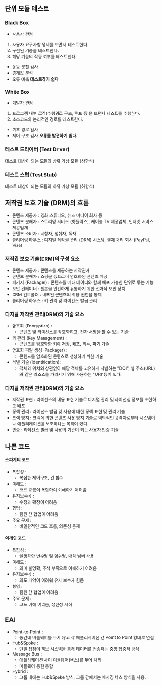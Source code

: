 ## 단위 모듈 테스트
### Black Box
- 사용자 관점
1. 사용자 요구사항 명세를 보면서 테스트한다.
2. 구현된 기증을 테스트한다.
3. 해당 기능의 작동 여부를 테스트한다.
- 동등 분할 검사
- 경계값 분석
- 오류 예측
**테스트하기 쉽다**

### White Box
- 개발자 관점
1. 프로그램 내부 로직(수행경로 구조, 루프 등)을 보면서 테스트를 수행한다.
2. 소스코드의 논리적인 경로를 테스트한다.
- 기초 경로 검사
- 제어 구조 검사
**오류를 발견하기 쉽다.**

### 테스트 드라이버 (Test Driver)
테스트 대상이 되는 모듈의 상위 가상 모듈 (상향식)

### 테스트 스텁 (Test Stub)
테스트 대상이 되는 모듈의 하위 가상 모듈 (하향식)

## 저작권 보호 기술 (DRM)의 흐름
- 콘텐츠 제공자 : 영화 스튜디오, 뉴스 미디어 회사 등
- 콘텐츠 분배자 : 스트리밍 서비스 (넷플릭스), 케이블 TV 제공업체, 인터넷 서비스 제공업체
- 콘텐츠 소비자 : 시청자, 청취자, 독자
- 클리어링 하우스 : 디지털 저작권 관리 (DRM) 시스템, 결제 처리 회사 (PayPal, Visa)

### 저작권 보호 기술(DRM)의 구성 요소
- 콘텐츠 제공자 : 콘텐츠를 제공하는 저작권자
- 콘텐츠 분배자 : 쇼핑몰 등으로써 암호화된 콘텐츠 제공
- 패키저 (Packager) : 콘텐츠를 메타 데이터와 함께 배포 가능한 단위로 묶는 기능
- 보안 컨테이너 : 원본을 안전하게 유통하기 위한 전자적 보안 장치
- DRM 컨트롤러 : 배포된 콘텐츠의 이용 권한을 통제
- 클리어링 하우스 : 키 관리 및 라이선스 발급 관리

### 디지털 저작권 관리(DRM)의 기술 요소
- 암호화 (Encryption) : 
	- 콘텐츠 및 라이선스를 암호화하고, 전자 서명을 할 수 있는 기술
- 키 관리 (Key Management) : 
	- 콘텐츠를 암호화한 키에 저장, 배포, 회수, 파기 기술
- 암호화 파일 생성 (Packager) :
	- 콘텐츠를 암호화된 콘텐츠로 생성하기 위한 기술
- 식별 기술 (Identification) : 
	- 객체의 위치와 상관없이 해당 객체를 고유하게 식별하는 "DOI", 웹 주소(URL)와 같은 리소스를 가리키기 위해 사용하는 "URI"등이 있다.

### 디지털 저작권 관리(DRM)의 기술 요소
- 저작권 표현 : 라이선스의 내용 표현 기술로 디지털 권리 및 라이선싱 정보를 표현하고 배포
- 정책 관리 : 라이선스 발급 및 사용에 대한 정책 표현 및 관리 기술
- 크랙 방지 : 크랙에 의한 콘텐츠 사용 방지 기술로 악의적인 공격자로부터 시스템이나 애플리케이션을 보호하려는 목적이 있다.
- 인증 : 라이선스 발급 및 사용의 기준이 되는 사용자 인증 기술

## 나쁜 코드
#### 스파게티 코드
- 복잡성 : 
	- 복잡한 제어구조, 긴 함수
- 이해도 : 
	- 코드 흐름이 복잡하여 이해하기 어려움
- 유지보수성 : 
	- 수정과 확장이 어려움
- 협업 : 
	- 팀원 간 협업이 어려움
- 주요 문제 : 
	- 비일관적인 코드 흐름, 의존성 문제
#### 외계인 코드
- 복잡성 : 
	- 불명확한 변수명 및 함수명, 매직 넘버 사용
- 이해도 : 
	- 의미 불명확, 주석 부족으로 이해하기 어려움
- 유지보수성 : 
	- 의도 파악이 어려워 유지 보수가 힘듬
- 협업 : 
	- 팀원 간 협업이 어려움
- 주요 문제 : 
	- 코드 이해 어려움, 생산성 저하

## EAI
- Point-to-Point : 
	- 중간에 미들웨어를 두지 않고 각 애플리케이션 간 Point to Point 형태로 연결
- Hub&Spoke : 
	- 단일 접점이 허브 시스템을 통해 데이터를 전송하는 중앙 집중적 방식
- Message Bus : 
	- 애플리케이션 사이 미들웨어(버스)를 두어 처리
	- 미들웨어 통한 통합
- Hybrid : 
	- 그룹 내에는 Hub&Spoke 방식, 그룹 간에서는 메시징 버스 방식을 사용.

